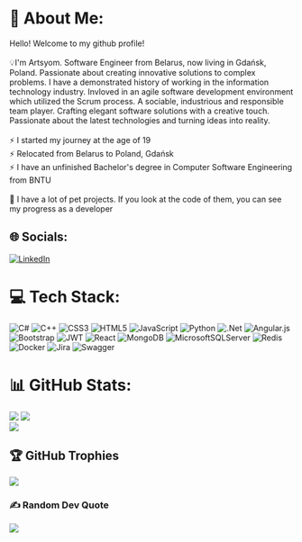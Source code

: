 # 💫 About Me:
Hello! Welcome to my github profile!<br><br>💡I'm Artsyom. Software Engineer from Belarus, now living in Gdańsk, Poland. Passionate about creating innovative solutions to complex problems. 
I have a demonstrated history of working in the information technology industry. Invloved in an agile software development environment which utilized the Scrum process. A sociable, industrious and responsible team player. Crafting elegant software solutions with a creative touch. Passionate about the latest technologies and turning ideas into reality.<br><br>⚡ I started my journey at the age of 19<br>⚡ Relocated from Belarus to Poland, Gdańsk<br>⚡ I have an unfinished Bachelor's degree in Computer Software Engineering from BNTU <br/><br/> 📑 I have a lot of pet projects. If you look at the code of them, you can see my progress as a developer


## 🌐 Socials:
[![LinkedIn](https://img.shields.io/badge/LinkedIn-%230077B5.svg?logo=linkedin&logoColor=white)](https://linkedin.com/in/artyom-kolosov/) 

# 💻 Tech Stack:
![C#](https://img.shields.io/badge/c%23-%23239120.svg?style=for-the-badge&logo=c-sharp&logoColor=white) ![C++](https://img.shields.io/badge/c++-%2300599C.svg?style=for-the-badge&logo=c%2B%2B&logoColor=white) ![CSS3](https://img.shields.io/badge/css3-%231572B6.svg?style=for-the-badge&logo=css3&logoColor=white) ![HTML5](https://img.shields.io/badge/html5-%23E34F26.svg?style=for-the-badge&logo=html5&logoColor=white) ![JavaScript](https://img.shields.io/badge/javascript-%23323330.svg?style=for-the-badge&logo=javascript&logoColor=%23F7DF1E) ![Python](https://img.shields.io/badge/python-3670A0?style=for-the-badge&logo=python&logoColor=ffdd54) ![.Net](https://img.shields.io/badge/.NET-5C2D91?style=for-the-badge&logo=.net&logoColor=white) ![Angular.js](https://img.shields.io/badge/angular.js-%23E23237.svg?style=for-the-badge&logo=angularjs&logoColor=white) ![Bootstrap](https://img.shields.io/badge/bootstrap-%23563D7C.svg?style=for-the-badge&logo=bootstrap&logoColor=white) ![JWT](https://img.shields.io/badge/JWT-black?style=for-the-badge&logo=JSON%20web%20tokens) ![React](https://img.shields.io/badge/react-%2320232a.svg?style=for-the-badge&logo=react&logoColor=%2361DAFB) ![MongoDB](https://img.shields.io/badge/MongoDB-%234ea94b.svg?style=for-the-badge&logo=mongodb&logoColor=white) ![MicrosoftSQLServer](https://img.shields.io/badge/Microsoft%20SQL%20Sever-CC2927?style=for-the-badge&logo=microsoft%20sql%20server&logoColor=white) ![Redis](https://img.shields.io/badge/redis-%23DD0031.svg?style=for-the-badge&logo=redis&logoColor=white) ![Docker](https://img.shields.io/badge/docker-%230db7ed.svg?style=for-the-badge&logo=docker&logoColor=white) ![Jira](https://img.shields.io/badge/jira-%230A0FFF.svg?style=for-the-badge&logo=jira&logoColor=white) ![Swagger](https://img.shields.io/badge/-Swagger-%23Clojure?style=for-the-badge&logo=swagger&logoColor=white)
# 📊 GitHub Stats:
![](https://github-readme-stats.vercel.app/api?username=ArtyomKolosov2&theme=dark&hide_border=false&include_all_commits=true&count_private=true)
![](https://github-readme-streak-stats.herokuapp.com/?user=ArtyomKolosov2&theme=dark&hide_border=false)<br/>
<img src="https://github-readme-stats.vercel.app/api/top-langs/?username=ArtyomKolosov2&theme=dark&hide_border=false&include_all_commits=true&count_private=true">

## 🏆 GitHub Trophies
![](https://github-profile-trophy.vercel.app/?username=ArtyomKolosov2&theme=onedark&no-frame=true&no-bg=true&column=7)

### ✍️ Random Dev Quote
![](https://quotes-github-readme.vercel.app/api?type=horizontal&theme=radical)
